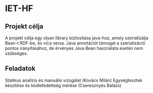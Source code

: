 
# IET-HF 

## Projekt célja

A projekt célja egy olyan library biztosítása java-hoz, amely szerializálja Bean-t RDF-be, és vica versa. Java annotációt támogat a szerializáció pontos irányításához, de érvényes Java Bean használata esetén nem szükséges.


## Feladatok

Statikus analízis és manuális vizsgálat (Kovács Milán)
Egységtesztek készítése és kódlefedettség mérése (Cseresznyés Balázs)
